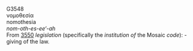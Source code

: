 <body>
  <p>G3548<br>  νομοθεσία  <br> nomothesia  <br><i>nom-oth-es-ee‘-ah </i><br>From <a href="g3550.htm">3550</a>  <i>legislation</i> (specifically the <i>institution</i> <i>of</i> the Mosaic <i>code</i>): - giving of the law.<br></p>
 </body>